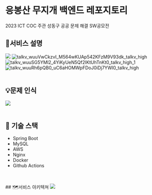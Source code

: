 # 응봉산 무지개 백엔드 레포지토리  
2023 ICT COC 주관 성동구 공공 문제 해결 SW공모전

## 🎯서비스 설명
<img src="https://github.com/Mt-EB-Rainbow/back/assets/69039161/6255c458-3374-4b3a-a3d0-1747f6cba858"></img>
![talkv_wuuVwCkzvI_M564wKUAp542KFzM9V93dk_talkv_high](https://github.com/Mt-EB-Rainbow/back/assets/69039161/db1db6aa-a988-4614-8006-1fe53fe03cd1)
![talkv_wuuSG5YMl2_4YiKyUeN5Qf2IKtUhTnKt0_talkv_high_1](https://github.com/Mt-EB-Rainbow/back/assets/69039161/099b6f12-2e2c-42ec-936d-29747d7d1ba6)
![talkv_wuuRh6pQB0_uC6aHOMWpFDoJ0iDj7YWl0_talkv_high](https://github.com/Mt-EB-Rainbow/back/assets/69039161/ce498a69-d72c-4a75-b32a-0f63ef00560e)
<br>
<br>
## 💡문제 인식
<img src="https://github.com/Mt-EB-Rainbow/back/assets/69039161/79937a9f-65ab-4962-b5f2-9def4ac532ad"></img>
<br>
<br>
## 🔗 기술 스택
- Spring Boot
- MySQL
- AWS
- Nginx
- Docker
- Github Actions
<br>
<br>
## 🗺️서비스 아키텍쳐
<img src="https://github.com/Mt-EB-Rainbow/back/assets/69039161/b9d91620-7f6a-454b-a412-75651f93b253"></img>
